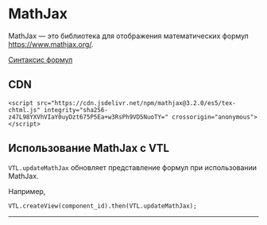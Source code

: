# MathJax

MathJax &#8212; это библиотека для отображения математических формул <https://www.mathjax.org/>.

[Синтаксис формул](mathjax.syntax.md)

## CDN

```
<script src="https://cdn.jsdelivr.net/npm/mathjax@3.2.0/es5/tex-chtml.js" integrity="sha256-z47L98YXVhVIaY0uyDzt675P5Ea+w3RsPh9VD5NuoTY=" crossorigin="anonymous"></script>
```

## Использование MathJax с VTL

`VTL.updateMathJax` обновляет представление формул при использовании MathJax.

Например,
```
VTL.createView(component_id).then(VTL.updateMathJax);
```
________________________________________________________________________________
